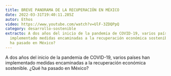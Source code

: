 ```yaml
---
title: BREVE PANORAMA DE LA RECUPERACIÓN EN MÉXICO
date: 2022-03-31T19:40:11.285Z
autor: Ethos
video: https://www.youtube.com/watch?v=UlF-3ZDQPpQ
category: desarrollo-sostenible
extracto: A dos años del inicio de la pandemia de COVID-19, varios países han
  implementado medidas encaminadas a la recuperación económica sostenible. ¿Qué
  ha pasado en México?
---
```

A dos años del inicio de la pandemia de COVID-19, varios países han implementado medidas encaminadas a la recuperación económica sostenible. ¿Qué ha pasado en México?